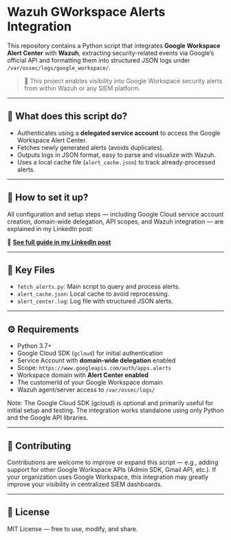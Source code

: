 # Wazuh GWorkspace Alerts Integration

This repository contains a Python script that integrates **Google Workspace Alert Center** with **Wazuh**, extracting security-related events via Google’s official API and formatting them into structured JSON logs under `/var/ossec/logs/google_workspace/`.

> 🔐 This project enables visibility into Google Workspace security alerts from within Wazuh or any SIEM platform.

---

## 🧠 What does this script do?

- Authenticates using a **delegated service account** to access the Google Workspace Alert Center.
- Fetches newly generated alerts (avoids duplicates).
- Outputs logs in JSON format, easy to parse and visualize with Wazuh.
- Uses a local cache file (`alert_cache.json`) to track already-processed alerts.

---

## 🚀 How to set it up?

All configuration and setup steps — including Google Cloud service account creation, domain-wide delegation, API scopes, and Wazuh integration — are explained in my LinkedIn post:

🔗 **[See full guide in my LinkedIn post](LINKPOST)**

---

## 📁 Key Files

- `fetch_alerts.py`: Main script to query and process alerts.
- `alert_cache.json`: Local cache to avoid reprocessing.
- `alert_center.log`: Log file with structured JSON alerts.

---

## ⚙️ Requirements

- Python 3.7+
- Google Cloud SDK (`gcloud`) for initial authentication
- Service Account with **domain-wide delegation** enabled
- Scope: `https://www.googleapis.com/auth/apps.alerts`
- Workspace domain with **Alert Center enabled**
- The customerId of your Google Workspace domain
- Wazuh agent/server access to `/var/ossec/logs/`

Note: The Google Cloud SDK (gcloud) is optional and primarily useful for initial setup and testing. The integration works standalone using only Python and the Google API libraries.

---

## 🙌 Contributing

Contributions are welcome to improve or expand this script — e.g., adding support for other Google Workspace APIs (Admin SDK, Gmail API, etc.). If your organization uses Google Workspace, this integration may greatly improve your visibility in centralized SIEM dashboards.

---

## 📄 License

MIT License — free to use, modify, and share.

